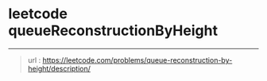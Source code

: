 # leetcode queueReconstructionByHeight
---
> url : https://leetcode.com/problems/queue-reconstruction-by-height/description/
